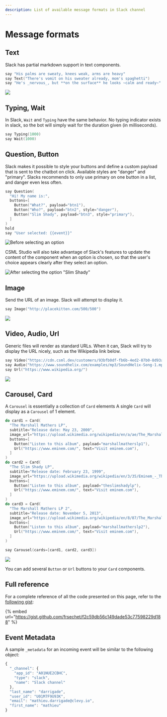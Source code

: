 ```yaml
---
description: List of available message formats in Slack channel
---
```


# Message formats

## Text

Slack has partial markdown support in text components.

```cpp
say "His palms are sweaty, knees weak, arms are heavy"
say Text("There's vomit on his sweater already, mom's spaghetti")
say "He's _nervous_, but **on the surface** he looks ~calm and ready~"
```

![](../../.gitbook/assets/img\_0328.jpg)

## Typing, Wait

In Slack, `Wait` and `Typing` have the same behavior. No typing indicator exists in slack, so the bot will simply wait for the duration given (in milliseconds).

```cpp
say Typing(1000)
say Wait(1000)
```

## Question, Button

Slack makes it possible to style your buttons and define a custom payload that is sent to the chatbot on click. Available styles are "danger" and "primary". Slacks recommends to only use primary on one button in a list, and danger even less often.

```cpp
say Question(
  "Hi! My name is:",
  buttons=[
    Button("What?", payload="btn1"),
    Button("Who?", payload="btn2", style="danger"),
    Button("Slim Shady", payload="btn3", style="primary"),
  ]
)
hold
say "User selected: {{event}}"
```

![Before selecting an option](../../.gitbook/assets/img\_0329.jpg)

CSML Studio will also take advantage of Slack's features to update the content of the component when an option is chosen, so that the user's choice appears clearly after they select an option.

![After selecting the option "Slim Shady"](../../.gitbook/assets/img\_0330.jpg)

## Image

Send the URL of an image. Slack will attempt to display it.

```cpp
say Image("http://placekitten.com/500/500")
```

![](../../.gitbook/assets/img\_0331.jpg)

## Video, Audio, Url

Generic files will render as standard URLs. When it can, Slack will try to display the URL nicely, such as the Wikipedia link below.

```cpp
say Video("https://cdn.csml.dev/customers/93bfb0df-fb6b-4ed2-87b0-8d93a09b0ad8/files/cbaa0959-fe58-4a2a-89c3-c414a1f38748/big_buck_bunny.mp4")
say Audio("https://www.soundhelix.com/examples/mp3/SoundHelix-Song-1.mp3")
say Url("https://www.wikipedia.org/")
```

![](../../.gitbook/assets/img\_0332.jpg)

## Carousel, Card

A `Carousel` is essentially a collection of `Card` elements A single `Card` will display as a `Carousel` of 1 element.

```cpp
do card1 = Card(
  "The Marshall Mathers LP",
  subtitle="Release date: May 23, 2000",
  image_url="https://upload.wikimedia.org/wikipedia/en/a/ae/The_Marshall_Mathers_LP.jpg",
  buttons=[
    Button("Listen to this album", payload="marshallmatherslp1"),
    Url("https://www.eminem.com/", text="Visit eminem.com"),
  ]
)
do card2 = Card(
  "The Slim Shady LP",
  subtitle="Release date: February 23, 1999",
  image_url="https://upload.wikimedia.org/wikipedia/en/3/35/Eminem_-_The_Slim_Shady_LP_CD_cover.jpg",
  buttons=[
    Button("Listen to this album", payload="theslimshadylp"),
    Url("https://www.eminem.com/", text="Visit eminem.com"),
  ]
)
do card3 = Card(
  "The Marshall Mathers LP 2",
  subtitle="Release date: November 5, 2013",
  image_url="https://upload.wikimedia.org/wikipedia/en/8/87/The_Marshall_Mathers_LP_2.png",
  buttons=[
    Button("Listen to this album", payload="marshallmatherslp2"),
    Url("https://www.eminem.com/", text="Visit eminem.com"),
  ]
)

say Carousel(cards=[card1, card2, card3])
```

![](../../.gitbook/assets/capture-de-cran-2020-05-06-19.09.59.png)

You can add several `Button` or `Url` buttons to your `Card` components.

## Full reference

For a complete reference of all the code presented on this page, refer to the [following gist](https://gist.github.com/frsechet/f2c59db56c149dade53c77598229d188):

{% embed url="https://gist.github.com/frsechet/f2c59db56c149dade53c77598229d188" %}

## Event Metadata

A sample `_metadata`  for an incoming event will be similar to the following object:

```javascript
{
  "_channel": {
    "app_id": "A01NUE2CBHC",
    "type": "slack",
    "name": "Slack channel"
  },
  "last_name": "darrigade",
  "user_id": "U01M7F9U93K",
  "email": "mathieu.darrigade@clevy.io",
  "first_name": "mathieu"
}
```
